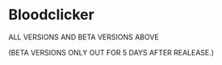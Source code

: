 # Bloodclicker
ALL VERSIONS AND BETA VERSIONS ABOVE

(BETA VERSIONS ONLY OUT FOR 5 DAYS AFTER REALEASE.)

